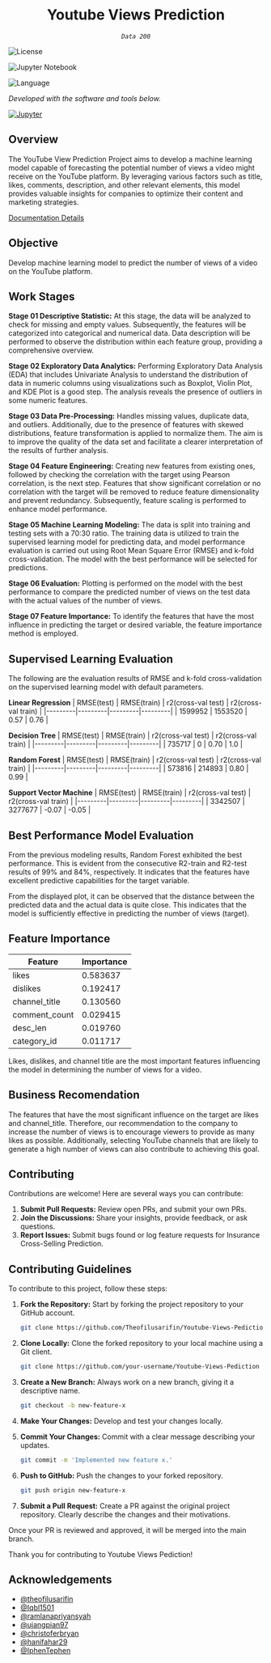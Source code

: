 <p align="center">
    <h1 align="center">Youtube Views Prediction</h1>
</p>

<p align="center">
    <em><code>Data 200</code></em>
</p>

![License](https://img.shields.io/badge/license-not_specified-green.svg)


![Jupyter Notebook](https://img.shields.io/badge/jupyter_notebook-100.0%25-yellow.svg)

![Language](https://img.shields.io/badge/language-1-blue.svg)


*Developed with the software and tools below.*

[![Jupyter](https://img.shields.io/badge/Jupyter-%23F37626.svg?style=flat&logo=jupyter&logoColor=white&labelColor=%23F37626)](https://jupyter.org/)



## Overview

The YouTube View Prediction Project aims to develop a machine learning model capable of forecasting the potential number of views a video might receive on the YouTube platform. By leveraging various factors such as title, likes, comments, description, and other relevant elements, this model provides valuable insights for companies to optimize their content and marketing strategies.

[Documentation Details](https://github.com/Theofilusarifin/Youtube-Views-Pediction/blob/main/Documentation.pdf)

## Objective
Develop machine learning model to predict the number of views of a video on the YouTube platform.

## Work Stages
**Stage 01 Descriptive Statistic:** At this stage, the data will be analyzed to check for missing and empty values. Subsequently, the features will be categorized into categorical and numerical data. Data description will be performed to observe the distribution within each feature group, providing a comprehensive overview. 

**Stage 02 Exploratory Data Analytics:**
Performing Exploratory Data Analysis (EDA) that includes Univariate Analysis to understand the distribution of data in numeric columns using visualizations such as Boxplot, Violin Plot, and KDE Plot is a good step. The analysis reveals the presence of outliers in some numeric features.

**Stage 03 Data Pre-Processing:** Handles missing values, duplicate data, and outliers. Additionally, due to the presence of features with skewed distributions, feature transformation is applied to normalize them. The aim is to improve the quality of the data set and facilitate a clearer interpretation of the results of further analysis.

**Stage 04 Feature Engineering:** Creating new features from existing ones, followed by checking the correlation with the target using Pearson correlation, is the next step. Features that show significant correlation or no correlation with the target will be removed to reduce feature dimensionality and prevent redundancy. Subsequently, feature scaling is performed to enhance model performance.

**Stage 05 Machine Learning Modeling:** The data is split into training and testing sets with a 70:30 ratio. The training data is utilized to train the supervised learning model for predicting data, and model performance evaluation is carried out using Root Mean Square Error (RMSE) and k-fold cross-validation. The model with the best performance will be selected for predictions.

**Stage 06 Evaluation:** Plotting is performed on the model with the best performance to compare the predicted number of views on the test data with the actual values of the number of views.

**Stage 07 Feature Importance:** To identify the features that have the most influence in predicting the target or desired variable, the feature importance method is employed. 

## Supervised Learning Evaluation
The following are the evaluation results of RMSE and k-fold cross-validation on the supervised learning model with default parameters. 

**Linear Regression**
| RMSE(test) | RMSE(train) | r2(cross-val test) | r2(cross-val train) |
|---------|---------|---------|---------|
| 1599952  | 1553520 | 0.57  | 0.76 |

**Decision Tree**
| RMSE(test) | RMSE(train) | r2(cross-val test) | r2(cross-val train) |
|---------|---------|---------|---------|
| 735717  | 0 | 0.70  | 1.0 |

**Random Forest**
| RMSE(test) | RMSE(train) | r2(cross-val test) | r2(cross-val train) |
|---------|---------|---------|---------|
| 573816  | 214893 | 0.80  | 0.99 |

**Support Vector Machine**
| RMSE(test) | RMSE(train) | r2(cross-val test) | r2(cross-val train) |
|---------|---------|---------|---------|
| 3342507  | 3277677 | -0.07  | -0.05 |

## Best Performance Model Evaluation
From the previous modeling results, Random Forest exhibited the best performance. This is evident from the consecutive R2-train and R2-test results of 99% and 84%, respectively. It indicates that the features have excellent predictive capabilities for the target variable. 

From the displayed plot, it can be observed that the distance between the predicted data and the actual data is quite close. This indicates that the model is sufficiently effective in predicting the number of views (target).

## Feature Importance
| Feature        | Importance   |
| -------------- | ------------ |
| likes          | 0.583637     |
| dislikes       | 0.192417     |
| channel_title  | 0.130560     |
| comment_count  | 0.029415     |
| desc_len       | 0.019760     |
| category_id    | 0.011717     |

Likes, dislikes, and channel title are the most important features influencing the model in determining the number of views for a video.

## Business Recomendation
The features that have the most significant influence on the target are likes and channel_title. Therefore, our recommendation to the company to increase the number of views is to encourage viewers to provide as many likes as possible. Additionally, selecting YouTube channels that are likely to generate a high number of views can also contribute to achieving this goal.

## Contributing

Contributions are welcome! Here are several ways you can contribute:

1. **Submit Pull Requests:** Review open PRs, and submit your own PRs.
2. **Join the Discussions:** Share your insights, provide feedback, or ask questions.
3. **Report Issues:** Submit bugs found or log feature requests for Insurance Cross-Selling Prediction.

## Contributing Guidelines
To contribute to this project, follow these steps:

1. **Fork the Repository:** Start by forking the project repository to your GitHub account.

    ```bash
    git clone https://github.com/Theofilusarifin/Youtube-Views-Pediction
    ```

2. **Clone Locally:** Clone the forked repository to your local machine using a Git client.

    ```bash
    git clone https://github.com/your-username/Youtube-Views-Pediction
    ```

3. **Create a New Branch:** Always work on a new branch, giving it a descriptive name.

    ```bash
    git checkout -b new-feature-x
    ```

4. **Make Your Changes:** Develop and test your changes locally.

5. **Commit Your Changes:** Commit with a clear message describing your updates.

    ```bash
    git commit -m 'Implemented new feature x.'
    ```

6. **Push to GitHub:** Push the changes to your forked repository.

    ```bash
    git push origin new-feature-x
    ```

7. **Submit a Pull Request:** Create a PR against the original project repository. Clearly describe the changes and their motivations.

Once your PR is reviewed and approved, it will be merged into the main branch.

Thank you for contributing to Youtube Views Pediction!



## Acknowledgements

- [@theofilusarifin](https://github.com/theofilusarifin)
- [@Iqbl1501](https://github.com/Iqbl1501)
- [@ramlanapriyansyah](https://github.com/ramlanapriyansyah)
- [@ujangpian97](https://github.com/ujangpian97)
- [@christoferbryan](https://github.com/christoferbryan)
- [@hanifahar29](https://github.com/hanifahar29)
- [@IphenTephen](https://github.com/IphenTephen)

